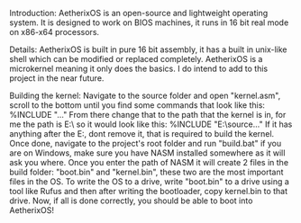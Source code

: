 Introduction:
AetherixOS is an open-source and lightweight operating system.
It is designed to work on BIOS machines, it runs in 16 bit real mode on x86-x64 processors.

Details:
AetherixOS is built in pure 16 bit assembly, it has a built in unix-like shell which can be modified or replaced completely.
AetherixOS is a microkernel meaning it only does the basics.
I do intend to add to this project in the near future.

Building the kernel:
Navigate to the source folder and open "kernel.asm", scroll to the bottom until you find some commands that look like this: %INCLUDE "..."
From there change that to the path that the kernel is in, for me the path is E:\ so it would look like this: %INCLUDE "E:\source\..."
If it has anything after the E:\, dont remove it, that is required to build the kernel.
Once done, navigate to the project's root folder and run "build.bat" if you are on Windows, make sure you have NASM installed somewhere as it will ask you where.
Once you enter the path of NASM it will create 2 files in the build folder: "boot.bin" and "kernel.bin", these two are the most important files in the OS.
To write the OS to a drive, write "boot.bin" to a drive using a tool like Rufus and then after writing the bootloader, copy kernel.bin to that drive.
Now, if all is done correctly, you should be able to boot into AetherixOS!